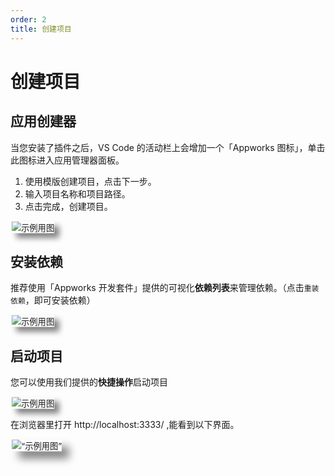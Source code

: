 ```yaml
---
order: 2
title: 创建项目
---
```


# 创建项目


## 应用创建器

当您安装了插件之后，VS Code 的活动栏上会增加一个「Appworks 图标」，单击此图标进入应用管理器面板。

1. 使用模版创建项目，点击下一步。
2. 输入项目名称和项目路径。
3. 点击完成，创建项目。

<img src="https://img.alicdn.com/imgextra/i3/O1CN011fIOD21fEb2aKShWh_!!6000000003975-1-tps-1220-942.gif" alt="示例用图" style="transform: scale(.95, .95); box-shadow: 8px 8px 10px gray;border-radius:1%;"  />

## 安装依赖

推荐使用「Appworks 开发套件」提供的可视化**依赖列表**来管理依赖。（点击`重装依赖`，即可安装依赖）

<img src="https://img.alicdn.com/imgextra/i1/O1CN01jeL0Qg1PJbWIbxkC0_!!6000000001820-2-tps-1247-970.png" alt="示例用图" style="transform: scale(.95, .95); box-shadow: 8px 8px 10px gray;border-radius:1%;" />

## 启动项目

您可以使用我们提供的**快捷操作**启动项目

<img src="https://img.alicdn.com/imgextra/i1/O1CN01prjQXh22vPDxx5QQt_!!6000000007182-2-tps-1247-970.png" alt="示例用图" style="transform: scale(.95, .95); box-shadow: 8px 8px 10px gray;border-radius:1%;" />

在浏览器里打开 http://localhost:3333/ ,能看到以下界面。

<img src="https://img.alicdn.com/imgextra/i2/O1CN01O2iKLJ1XK4r6pdim6_!!6000000002904-2-tps-1266-791.png" alt=“示例用图” style="transform: scale(.95, .95); box-shadow: 12px 12px 15px gray;border-radius:1%;" />
